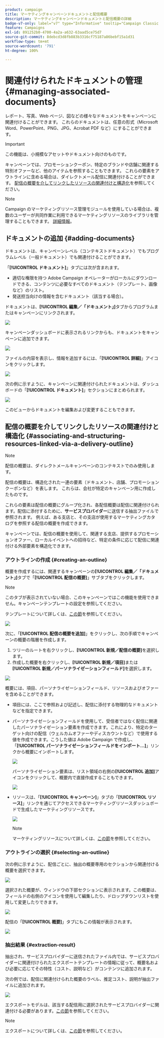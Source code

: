 ```yaml
---
product: campaign
title: マーケティングキャンペーンドキュメントと配信概要
description: マーケティングキャンペーンドキュメントと配信概要の詳細
badge-v7-only: label="v7" type="Informative" tooltip="Campaign Classic v7 にのみ適用されます"
feature: Campaigns
exl-id: 891252b0-4700-4a2a-a632-63aad5ce75d7
source-git-commit: 8debcd3d8fb883b3316cf75187a86bebf15a1d31
workflow-type: tm+mt
source-wordcount: '791'
ht-degree: 100%

---
```


# 関連付けられたドキュメントの管理 {#managing-associated-documents}

レポート、写真、Web ページ、図などの様々なドキュメントをキャンペーンに関連付けることができます。 これらのドキュメントは、任意の形式（Microsoft Word、PowerPoint、PNG、JPG、Acrobat PDF など）にすることができます。

>[!IMPORTANT]
>
>この機能は、小規模なアセットやドキュメント向けのものです。

キャンペーンでは、プロモーションクーポン、特定のブランドや店舗に関連する特別オファーなど、他のアイテムを参照することもできます。 これらの要素をアウトラインに含める場合は、ダイレクトメール配信に関連付けることができます。 [配信の概要を介してリンクしたリソースの関連付けと構造化](#associating-and-structuring-resources-linked-via-a-delivery-outline)を参照してください。

>[!NOTE]
>
>Campaign のマーケティングリソース管理モジュールを使用している場合は、複数のユーザーが共同作業に利用できるマーケティングリソースのライブラリを管理することもできます。 [詳細情報](../../mrm/using/managing-marketing-resources.md)。

## ドキュメントの追加 {#adding-documents}

ドキュメントは、キャンペーンレベル（コンテキストドキュメント）でもプログラムレベル（一般ドキュメント）でも関連付けることができます。

「**[!UICONTROL ドキュメント]**」タブには次が含まれます。

* 適切な権限を持つ Adobe Campaign オペレーターがローカルにダウンロードできる、コンテンツに必要なすべてのドキュメント（テンプレート、画像など）のリスト。
* 発送担当向けの情報を含むドキュメント（該当する場合）。

ドキュメントは、**[!UICONTROL 編集／「ドキュメント」]**&#x200B;タブからプログラムまたはキャンペーンにリンクされます。

![](assets/s_ncs_user_op_add_document.png)

キャンペーンダッシュボードに表示されるリンクからも、ドキュメントをキャンペーンに追加できます。

![](assets/add_a_document_in_op.png)

ファイルの内容を表示し、情報を追加するには、「**[!UICONTROL 詳細]**」アイコンをクリックします。

![](assets/s_ncs_user_op_add_document_details.png)

次の例に示すように、キャンペーンに関連付けられたドキュメントは、ダッシュボードの「**[!UICONTROL ドキュメント]**」セクションにまとめられます。

![](assets/s_ncs_user_op_edit_document.png)

このビューからドキュメントを編集および変更することもできます。

## 配信の概要を介してリンクしたリソースの関連付けと構造化 {#associating-and-structuring-resources-linked-via-a-delivery-outline}

>[!NOTE]
>
>配信の概要は、ダイレクトメールキャンペーンのコンテキストでのみ使用します。

配信の概要は、構造化された一連の要素（ドキュメント、店舗、プロモーションクーポンなど）を表します。 これらは、会社が特定のキャンペーン用に作成したものです。

これらの要素は配信の概要にグループ化され、各配信概要は配信に関連付けられます。配信に添付するために、**サービスプロバイダー**&#x200B;に送信する抽出ファイルで参照されます。 例えば、ある支店と、その支店が使用するマーケティングカタログを参照する配信の概要を作成できます。

キャンペーンでは、配信の概要を使用して、関連する支店、提供するプロモーションオファー、ローカルイベントへの招待など、特定の条件に応じて配信に関連付ける外部要素を構造化できます。

### アウトラインの作成 {#creating-an-outline}

概要を作成するには、関連するキャンペーンの&#x200B;**[!UICONTROL 編集／「ドキュメント」]**&#x200B;タブで「**[!UICONTROL 配信の概要]**」サブタブをクリックします。

>[!NOTE]
>
>このタブが表示されていない場合、このキャンペーンではこの機能を使用できません。キャンペーンテンプレートの設定を参照してください。
>   
>テンプレートについて詳しくは、[この節](../../campaign/using/marketing-campaign-templates.md#campaign-templates)を参照してください。

![](assets/s_ncs_user_op_composition_link.png)

次に、「**[!UICONTROL 配信の概要を追加]**」をクリックし、次の手順でキャンペーンの概要の階層を作成します。

1. ツリーのルートを右クリックし、**[!UICONTROL 新規／配信の概要]**&#x200B;を選択します。
1. 作成した概要を右クリックし、**[!UICONTROL 新規／項目]**&#x200B;または&#x200B;**[!UICONTROL 新規／パーソナライゼーションフィールド]**&#x200B;を選択します。

![](assets/s_ncs_user_op_add_composition.png)

概要には、項目、パーソナライゼーションフィールド、リソースおよびオファーを含めることができます。

* 項目には、ここで参照および記述し、配信に添付する物理的なドキュメントなどを指定できます。
* パーソナライゼーションフィールドを使用して、受信者ではなく配信に関連したパーソナライゼーション要素を作成できます。これにより、特定のターゲット向けの配信（ウェルカムオファーやディスカウントなど）で使用する値を作成できます。こうした値は Adobe Campaign で作成し、「**[!UICONTROL パーソナライゼーションフィールドをインポート...]**」リンクから概要にインポートします。

  ![](assets/s_ncs_user_op_add_composition_field.png)

  パーソナライゼーション要素は、リスト領域の右側の&#x200B;**[!UICONTROL 追加]**&#x200B;アイコンをクリックして、概要内で直接作成することもできます。

  ![](assets/s_ncs_user_op_add_composition_field_button.png)

* リソースは、「**[!UICONTROL キャンペーン]**」タブの「**[!UICONTROL リソース]**」リンクを通じてアクセスできるマーケティングリソースダッシュボードで生成したマーケティングリソースです。

  ![](assets/s_ncs_user_mkg_resource_ovv.png)

  >[!NOTE]
  >
  >マーケティングリソースについて詳しくは、[この節](../../mrm/using/managing-marketing-resources.md)を参照してください。

### アウトラインの選択 {#selecting-an-outline}

次の例に示すように、配信ごとに、抽出の概要専用のセクションから関連付ける概要を選択できます。

![](assets/s_ncs_user_op_select_composition.png)

選択された概要が、ウィンドウの下部セクションに表示されます。この概要は、フィールドの右側のアイコンを使用して編集したり、ドロップダウンリストを使用して変更したりできます。

![](assets/s_ncs_user_op_select_composition_b.png)

配信の「**[!UICONTROL 概要]**」タブにもこの情報が表示されます。

![](assets/s_ncs_user_op_select_composition_c.png)

### 抽出結果 {#extraction-result}

抽出され、サービスプロバイダーに送信されたファイル内では、サービスプロバイダーに関連付けられたエクスポートテンプレートの情報に従って、概要名および必要に応じてその特性（コスト、説明など）がコンテンツに追加されます。

次の例では、配信に関連付けられた概要のラベル、推定コスト、説明が抽出ファイルに追加されます。

![](assets/s_ncs_user_op_composition_in_export_template.png)

エクスポートモデルは、該当する配信用に選択されたサービスプロバイダーに関連付ける必要があります。[この節](../../campaign/using/providers--stocks-and-budgets.md#creating-service-providers-and-their-cost-structures)を参照してください。

>[!NOTE]
>
>エクスポートについて詳しくは、[この節](../../platform/using/get-started-data-import-export.md)を参照してください。
